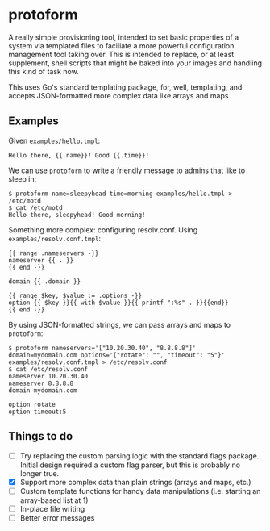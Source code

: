 # protoform

A really simple provisioning tool, intended to set basic properties of a system via templated files to faciliate a more powerful configuration management tool taking over. This is intended to replace, or at least supplement, shell scripts that might be baked into your images and handling this kind of task now.

This uses Go's standard templating package, for, well, templating, and accepts JSON-formatted more complex data like arrays and maps.

## Examples

Given `examples/hello.tmpl`:
```
Hello there, {{.name}}! Good {{.time}}!
```

We can use `protoform` to write a friendly message to admins that like to sleep in:
```
$ protoform name=sleepyhead time=morning examples/hello.tmpl > /etc/motd
$ cat /etc/motd
Hello there, sleepyhead! Good morning!
```

Something more complex: configuring resolv.conf. Using `examples/resolv.conf.tmpl`:
```
{{ range .nameservers -}}
nameserver {{ . }}
{{ end -}}

domain {{ .domain }}

{{ range $key, $value := .options -}}
option {{ $key }}{{ with $value }}{{ printf ":%s" . }}{{end}}
{{ end -}}
```

By using JSON-formatted strings, we can pass arrays and maps to `protoform`:
```
$ protoform nameservers='["10.20.30.40", "8.8.8.8"]' domain=mydomain.com options='{"rotate": "", "timeout": "5"}' examples/resolv.conf.tmpl > /etc/resolv.conf
$ cat /etc/resolv.conf
nameserver 10.20.30.40
nameserver 8.8.8.8
domain mydomain.com

option rotate
option timeout:5
```

## Things to do
- [ ] Try replacing the custom parsing logic with the standard flags package. Initial design required a custom flag parser, but this is probably no longer true.
- [x] Support more complex data than plain strings (arrays and maps, etc.)
- [ ] Custom template functions for handy data manipulations (i.e. starting an array-based list at 1)
- [ ] In-place file writing
- [ ] Better error messages
